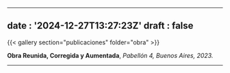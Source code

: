 
---
date : '2024-12-27T13:27:23Z'
draft : false
---
{{< gallery section="publicaciones" folder="obra" >}}

**Obra Reunida, Corregida y Aumentada**,
*Pabellón 4, Buenos Aires, 2023.*

---
